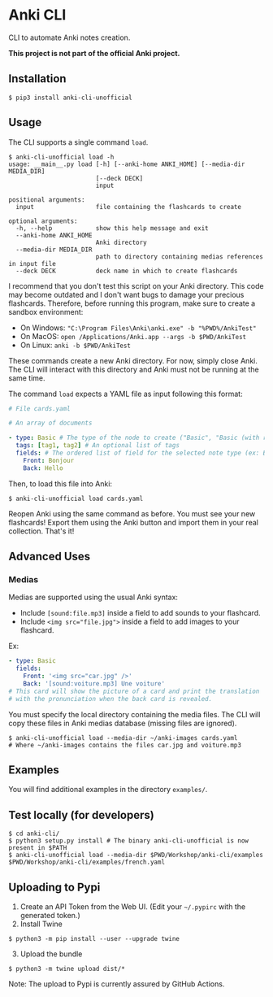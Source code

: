 # Anki CLI

CLI to automate Anki notes creation.

**This project is not part of the official Anki project.**

## Installation

```shell
$ pip3 install anki-cli-unofficial
```

## Usage

The CLI supports a single command `load`.

```shell
$ anki-cli-unofficial load -h
usage: __main__.py load [-h] [--anki-home ANKI_HOME] [--media-dir MEDIA_DIR]
                        [--deck DECK]
                        input

positional arguments:
  input                 file containing the flashcards to create

optional arguments:
  -h, --help            show this help message and exit
  --anki-home ANKI_HOME
                        Anki directory
  --media-dir MEDIA_DIR
                        path to directory containing medias references in input file
  --deck DECK           deck name in which to create flashcards
```

I recommend that you don't test this script on your Anki directory. This code may become outdated and I don't want bugs to damage your precious flashcards.
Therefore, before running this program, make sure to create a sandbox environment:

* On Windows: `"C:\Program Files\Anki\anki.exe" -b "%PWD%/AnkiTest"`
* On MacOS: `open /Applications/Anki.app --args -b $PWD/AnkiTest`
* On Linux: `anki -b $PWD/AnkiTest`

These commands create a new Anki directory. For now, simply close Anki. The CLI will interact with this directory and Anki must not be running at the same time.

The command `load` expects a YAML file as input following this format:

```yaml
# File cards.yaml

# An array of documents

- type: Basic # The type of the node to create ("Basic", "Basic (with reverse card)", etc.). Also known as the model.
  tags: [tag1, tag2] # An optional list of tags
  fields: # The ordered list of field for the selected note type (ex: Basic notes require two fields: Front & Back)
    Front: Bonjour
    Back: Hello
```

Then, to load this file into Anki:

```shell
$ anki-cli-unofficial load cards.yaml
```

Reopen Anki using the same command as before. You must see your new flashcards! Export them using the Anki button and import them in your real collection. That's it!

## Advanced Uses

### Medias

Medias are supported using the usual Anki syntax:

* Include `[sound:file.mp3]` inside a field to add sounds to your flashcard.
* Include `<img src="file.jpg">` inside a field to add images to your flashcard.

Ex:

```yaml
- type: Basic
  fields:
    Front: '<img src="car.jpg" />'
    Back: '[sound:voiture.mp3] Une voiture'
# This card will show the picture of a card and print the translation
# with the pronunciation when the back card is revealed.
```


You must specify the local directory containing the media files. The CLI will copy these files in Anki medias database (missing files are ignored).

```shell
$ anki-cli-unofficial load --media-dir ~/anki-images cards.yaml
# Where ~/anki-images contains the files car.jpg and voiture.mp3
```

## Examples

You will find additional examples in the directory `examples/`.


## Test locally (for developers)

```shell
$ cd anki-cli/
$ python3 setup.py install # The binary anki-cli-unofficial is now present in $PATH
$ anki-cli-unofficial load --media-dir $PWD/Workshop/anki-cli/examples $PWD/Workshop/anki-cli/examples/french.yaml
```

## Uploading to Pypi

1. Create an API Token from the Web UI. (Edit your `~/.pypirc` with the generated token.)
2. Install Twine
```shell
$ python3 -m pip install --user --upgrade twine
```
3. Upload the bundle
```shell
$ python3 -m twine upload dist/*
```

Note: The upload to Pypi is currently assured by GitHub Actions.
